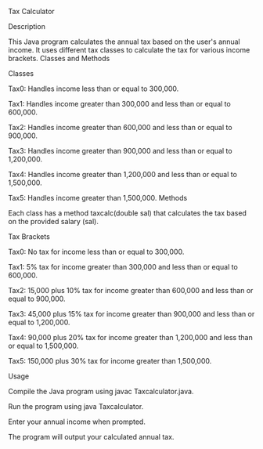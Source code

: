 Tax Calculator

Description

This Java program calculates the annual tax based on the user's annual income. It uses different tax classes to calculate the tax for various income brackets.
Classes and Methods

Classes

Tax0: Handles income less than or equal to 300,000.

Tax1: Handles income greater than 300,000 and less than or equal to 600,000.

Tax2: Handles income greater than 600,000 and less than or equal to 900,000.

Tax3: Handles income greater than 900,000 and less than or equal to 1,200,000.

Tax4: Handles income greater than 1,200,000 and less than or equal to 1,500,000.

Tax5: Handles income greater than 1,500,000.
Methods

Each class has a method taxcalc(double sal) that calculates the tax based on the provided salary (sal).

Tax Brackets

Tax0: No tax for income less than or equal to 300,000.

Tax1: 5% tax for income greater than 300,000 and less than or equal to 600,000.

Tax2: 15,000 plus 10% tax for income greater than 600,000 and less than or equal to 900,000.

Tax3: 45,000 plus 15% tax for income greater than 900,000 and less than or equal to 1,200,000.

Tax4: 90,000 plus 20% tax for income greater than 1,200,000 and less than or equal to 1,500,000.

Tax5: 150,000 plus 30% tax for income greater than 1,500,000.

Usage

Compile the Java program using javac Taxcalculator.java.

Run the program using java Taxcalculator.

Enter your annual income when prompted.

The program will output your calculated annual tax.

